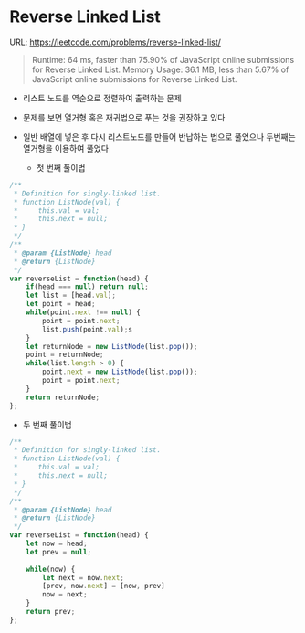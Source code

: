 # Reverse Linked List

URL: <https://leetcode.com/problems/reverse-linked-list/>

> Runtime: 64 ms, faster than 75.90% of JavaScript online submissions for Reverse Linked List.
> Memory Usage: 36.1 MB, less than 5.67% of JavaScript online submissions for Reverse Linked List.

- 리스트 노드를 역순으로 정렬하여 출력하는 문제
- 문제를 보면 열거형 혹은 재귀법으로 푸는 것을 권장하고 있다
- 일반 배열에 넣은 후 다시 리스트노드를 만들어 반납하는 법으로 풀었으나 두번째는 열거형을 이용하여 풀었다

  - 첫 번째 풀이법
````javascript
/**
 * Definition for singly-linked list.
 * function ListNode(val) {
 *     this.val = val;
 *     this.next = null;
 * }
 */
/**
 * @param {ListNode} head
 * @return {ListNode}
 */
var reverseList = function(head) {
    if(head === null) return null;
    let list = [head.val];
    let point = head;
    while(point.next !== null) {
        point = point.next;
        list.push(point.val);s
    }
    let returnNode = new ListNode(list.pop());
    point = returnNode;
    while(list.length > 0) {
        point.next = new ListNode(list.pop());
        point = point.next;
    }
    return returnNode;
};
````

  - 두 번째 풀이법
````javascript
/**
 * Definition for singly-linked list.
 * function ListNode(val) {
 *     this.val = val;
 *     this.next = null;
 * }
 */
/**
 * @param {ListNode} head
 * @return {ListNode}
 */
var reverseList = function(head) {
    let now = head;
    let prev = null;
    
    while(now) {
        let next = now.next;
        [prev, now.next] = [now, prev]
        now = next;
    }
    return prev;
};

